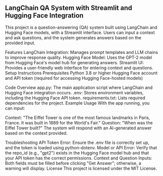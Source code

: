 ## LangChain QA System with Streamlit and Hugging Face Integration
This project is a question-answering (QA) system built using LangChain and Hugging Face models, with a Streamlit interface. Users can input a context and ask questions, and the system generates answers based on the provided input.

Features
LangChain Integration: Manages prompt templates and LLM chains to improve response quality.
Hugging Face Model: Uses the GPT-2 model from Hugging Face's model hub for generating answers.
Streamlit UI: Provides a user-friendly web interface for entering context and questions.
Setup Instructions
Prerequisites
Python 3.8 or higher
Hugging Face account and API token (required for accessing Hugging Face-hosted models)


Code Overview
app.py: The main application script where LangChain and Hugging Face integration occurs.
.env: Stores environment variables, including the Hugging Face API token.
requirements.txt: Lists required dependencies for the project.
Example Usage
With the app running, you can input:

Context: "The Eiffel Tower is one of the most famous landmarks in Paris, France. It was built in 1889 for the World's Fair."
Question: "When was the Eiffel Tower built?"
The system will respond with an AI-generated answer based on the context provided.

Troubleshooting
API Token Error: Ensure the .env file is correctly set up, and the token is loaded using python-dotenv.
Model or API Error: Verify that the repo_id (e.g., "gpt2") exists in the Hugging Face model hub and that your API token has the correct permissions.
Context and Question Inputs: Both fields must be filled before clicking "Get Answer"; otherwise, a warning will display.
License
This project is licensed under the MIT License.
